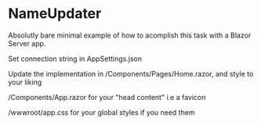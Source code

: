 # NameUpdater

Absolutly bare minimal example of how to acomplish this task with a Blazor Server app.

Set connection string in AppSettings.json

Update the implementation in /Components/Pages/Home.razor, and style to your liking

/Components/App.razor for your "head content" i.e a favicon

/wwwroot/app.css for your global styles if you need them


